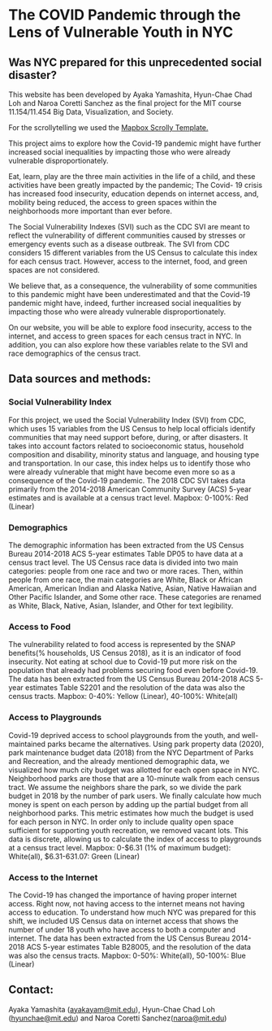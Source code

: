 # The COVID Pandemic through the Lens of Vulnerable Youth in NYC #
## Was NYC prepared for this unprecedented social disaster? ##


This website has been developed by Ayaka Yamashita, Hyun-Chae Chad Loh and Naroa Coretti Sanchez as the final project for the MIT course 11.154/11.454 Big Data, Visualization, and Society.

For the scrollytelling we used the [Mapbox Scrolly Template.](https://github.com/mapbox/storytelling)


This project aims to explore how the Covid-19 pandemic might have further increased social inequalities by impacting those who were already vulnerable disproportionately. 

Eat, learn, play are the three main activities in the life of a child, and these activities have been greatly impacted by the pandemic; The Covid- 19 crisis has increased food insecurity, education depends on internet access, and, mobility being reduced, the access to green spaces within the neighborhoods more important than ever before. 

The Social Vulnerability Indexes (SVI) such as the CDC SVI are meant to reflect the vulnerability of different communities caused by stresses or emergency events such as a disease outbreak. The SVI from CDC considers 15 different variables from the US Census to calculate this index for each census tract. However, access to the internet, food, and green spaces are not considered.

We believe that, as a consequence, the vulnerability of some communities to this pandemic might have been underestimated and that the Covid-19 pandemic might have, indeed, further increased social inequalities by impacting those who were already vulnerable disproportionately. 

On our website, you will be able to explore food insecurity, access to the internet, and access to green spaces for each census tract in NYC. In addition, you can also explore how these variables relate to the SVI and race demographics of the census tract.


## Data sources and methods: ##

### Social Vulnerability Index ###
For this project, we used the Social Vulnerability Index (SVI) from CDC, which uses 15 variables from the US Census to help local officials identify communities that may need support before, during, or after disasters. It takes into account factors related to socioeconomic status, household composition and disability, minority status and language, and housing type and transportation. In our case, this index helps us to identify those who were already vulnerable that might have become even more so as a consequence of the Covid-19 pandemic. The 2018 CDC SVI takes data primarily from the 2014-2018 American Community Survey (ACS) 5-year estimates and is available at a census tract level. Mapbox: 0-100%: Red (Linear)
### Demographics ###
The demographic information has been extracted from the US Census Bureau 2014-2018 ACS 5-year estimates Table DP05 to have data at a census tract level. The US Census race data is divided into two main categories: people from one race and two or more races. Then, within people from one race, the main categories are White, Black or African American, American Indian and Alaska Native, Asian, Native Hawaiian and Other Pacific Islander, and Some other race. These categories are renamed as White, Black, Native, Asian, Islander, and Other for text legibility. 
### Access to Food ###
The vulnerability related to food access is represented by the SNAP benefits(% households, US Census 2018), as it is an indicator of food insecurity. Not eating at school due to Covid-19 put more risk on the population that already had problems securing food even before Covid-19. The data has been extracted from the US Census Bureau 2014-2018 ACS 5-year estimates Table S2201 and the resolution of the data was also the census tracts. Mapbox: 0-40%: Yellow (Linear), 40-100%: White(all) 
### Access to Playgrounds ###
Covid-19 deprived access to school playgrounds from the youth, and well-maintained parks became the alternatives. Using park property data (2020), park maintenance budget data (2018) from the NYC Department of Parks and Recreation, and the already mentioned demographic data, we visualized how much city budget was allotted for each open space in NYC. Neighborhood parks are those that are a 10-minute walk from each census tract. We assume the neighbors share the park, so we divide the park budget in 2018 by the number of park users. We finally calculate how much money is spent on each person by adding up the partial budget from all neighborhood parks. This metric estimates how much the budget is used for each person in NYC. In order only to include quality open space sufficient for supporting youth recreation, we removed vacant lots. This data is discrete, allowing us to calculate the index of access to playgrounds at a census tract level. Mapbox: 0-$6.31 (1% of maximum budget): White(all), $6.31-631.07: Green (Linear) 
### Access to the Internet ###
The Covid-19 has changed the importance of having proper internet access. Right now, not having access to the internet means not having access to education. To understand how much NYC was prepared for this shift, we included US Census data on internet access that shows the number of under 18 youth who have access to both a computer and internet. The data has been extracted from the US Census Bureau 2014-2018 ACS 5-year estimates Table B28005, and the resolution of the data was also the census tracts. Mapbox: 0-50%: White(all), 50-100%: Blue (Linear) 

## Contact: ##

Ayaka Yamashita (ayakayam@mit.edu), Hyun-Chae Chad Loh (hyunchae@mit.edu) and Naroa Coretti Sanchez(naroa@mit.edu)
